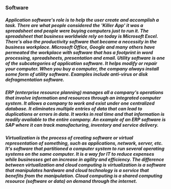 ### Software

##### Application software's role is to help the user create and accomplish a task. There are what people considered the 'Killer App' it was a spreadsheet and people were buying computers just to run it. The spreadsheet that business worldwide rely on today is Microsoft Excel. There's also the productivity software that became a necessity in the business workplace. Microsoft Office, Google and many others have permeated the workplace with software that has a footprint in word processing, spreadsheets, presentation and email. Utility software is one of the subcategories of application software. It helps modify or repair your computer. When you buy a computer, the company always install some form of utility software. Examples include anti-virus or disk defragmentation software.

##### ERP (enterprise resource planning) manages all a company's operations that involve information and resources through an integrated computer system. It allows a company to work and exist under one centralized database. It eliminates multiple entries of data that can lead to duplications or errors in data. It works in real time and that information is readily available to the entire company. An example of an ERP software is SAP where it can track manufacturing, inventory and service delivery.

##### Virtualization is the process of creating software or virtual representation of something, such as applications, network, server, etc. It's software that partitioned a computer system to run several operating systems on the same computer. It is a way for IT to reduce expenses while businesses get an increase in agility and efficiency. The difference between virtualization and cloud computing is virtualization is a software that manipulates hardware and cloud technology is a service that benefits from the manipulation. Cloud computing is a shared computing resource (software or data) on demand through the internet.

